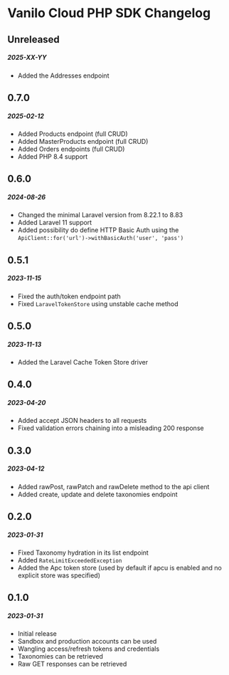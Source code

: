 # Vanilo Cloud PHP SDK Changelog

## Unreleased
##### 2025-XX-YY

- Added the Addresses endpoint

## 0.7.0
##### 2025-02-12

- Added Products endpoint (full CRUD)
- Added MasterProducts endpoint (full CRUD)
- Added Orders endpoints (full CRUD)
- Added PHP 8.4 support

## 0.6.0
##### 2024-08-26

- Changed the minimal Laravel version from 8.22.1 to 8.83
- Added Laravel 11 support
- Added possibility do define HTTP Basic Auth using the `ApiClient::for('url')->withBasicAuth('user', 'pass')`

## 0.5.1
##### 2023-11-15

- Fixed the auth/token endpoint path
- Fixed `LaravelTokenStore` using unstable cache method

## 0.5.0
##### 2023-11-13

- Added the Laravel Cache Token Store driver

## 0.4.0
##### 2023-04-20

- Added accept JSON headers to all requests
- Fixed validation errors chaining into a misleading 200 response

## 0.3.0
##### 2023-04-12

- Added rawPost, rawPatch and rawDelete method to the api client
- Added create, update and delete taxonomies endpoint

## 0.2.0
##### 2023-01-31

- Fixed Taxonomy hydration in its list endpoint
- Added `RateLimitExceededException`
- Added the Apc token store (used by default if apcu is enabled and no explicit store was specified)

## 0.1.0
##### 2023-01-31

- Initial release
- Sandbox and production accounts can be used
- Wangling access/refresh tokens and credentials
- Taxonomies can be retrieved
- Raw GET responses can be retrieved
